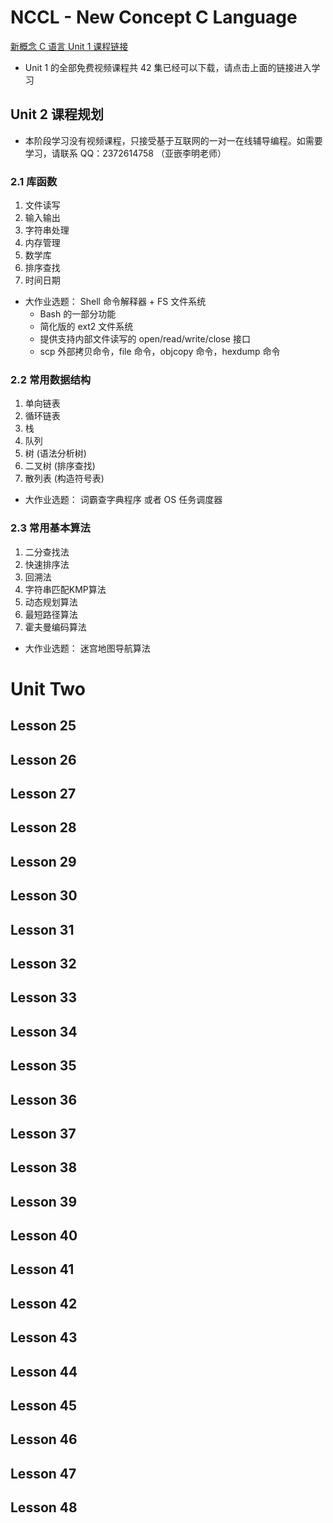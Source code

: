 NCCL - New Concept C Language
=============================

[新概念 C 语言 Unit 1 课程链接](https://github.com/limingth/NCCL/blob/master/Unit-1/README.md)

* Unit 1 的全部免费视频课程共 42 集已经可以下载，请点击上面的链接进入学习

## Unit 2 课程规划 

* 本阶段学习没有视频课程，只接受基于互联网的一对一在线辅导编程。如需要学习，请联系 QQ：2372614758 （亚嵌李明老师）

### 2.1 库函数
1. 文件读写
2. 输入输出
3. 字符串处理
4. 内存管理
5. 数学库
6. 排序查找
7. 时间日期

* 大作业选题：  Shell 命令解释器 + FS 文件系统
  - Bash 的一部分功能
  - 简化版的 ext2 文件系统
  - 提供支持内部文件读写的 open/read/write/close 接口
  - scp 外部拷贝命令，file 命令，objcopy 命令，hexdump 命令

### 2.2 常用数据结构
1. 单向链表
2. 循环链表
3. 栈
4. 队列
5. 树 (语法分析树)
6. 二叉树 (排序查找)
7. 散列表 (构造符号表)

* 大作业选题： 词霸查字典程序 或者 OS 任务调度器


### 2.3 常用基本算法
1. 二分查找法
2. 快速排序法
3. 回溯法
4. 字符串匹配KMP算法
5. 动态规划算法
6. 最短路径算法
7. 霍夫曼编码算法


* 大作业选题： 迷宫地图导航算法

# Unit Two
## Lesson 25 
## Lesson 26 
## Lesson 27 
## Lesson 28 
## Lesson 29 
## Lesson 30 
## Lesson 31 
## Lesson 32 
## Lesson 33 
## Lesson 34 
## Lesson 35 
## Lesson 36 
## Lesson 37 
## Lesson 38 
## Lesson 39 
## Lesson 40 
## Lesson 41 
## Lesson 42 
## Lesson 43 
## Lesson 44 
## Lesson 45 
## Lesson 46 
## Lesson 47 
## Lesson 48 
